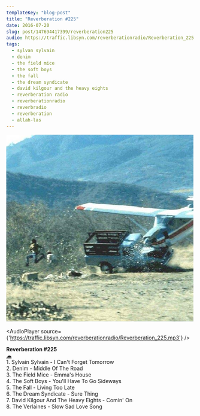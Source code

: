 ```yaml
---
templateKey: "blog-post"
title: "Reverberation #225"
date: 2016-07-20
slug: post/147694417399/reverberation225
audio: https://traffic.libsyn.com/reverberationradio/Reverberation_225.mp3
tags:
  - sylvan sylvain
  - denim
  - the field mice
  - the soft boys
  - the fall
  - the dream syndicate
  - david kilgour and the heavy eights
  - reverberation radio
  - reverberationradio
  - reverbradio
  - reverberation
  - allah-las
---
```


![Reverberation #225](../images/bd9345bfe1708134a424fa4cfc1f60718ed78438913b1405706beecc37eee13b.png)

<AudioPlayer source={'https://traffic.libsyn.com/reverberationradio/Reverberation_225.mp3'} />

<p><b>Reverberation #225<br /></b><b><a href="https://traffic.libsyn.com/reverberationradio/Reverberation_225.mp3">&#9729;</a><br /></b>1. Sylvain Sylvain - I Can't Forget Tomorrow<br />2. Denim - Middle Of The Road<br />3. The Field Mice - Emma's House<br />4. The Soft Boys - You'll Have To Go Sideways<br />5. The Fall - Living Too Late<br />6. The Dream Syndicate - Sure Thing<br />7. David Kilgour And The Heavy Eights - Comin' On<br />8. The Verlaines - Slow Sad Love Song</p>
